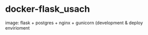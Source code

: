 # docker-flask_usach
image: flask + postgres + nginx + gunicorn (development &amp; deploy envirioment
